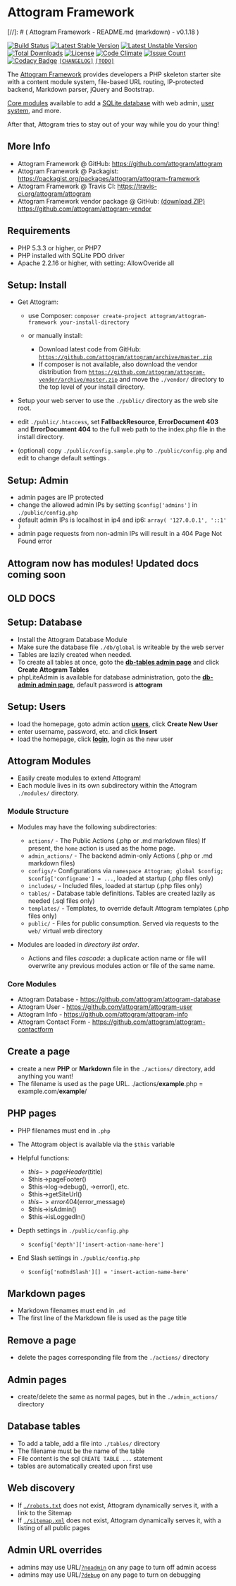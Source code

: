 # Attogram Framework

[//]: # ( Attogram Framework - README.md (markdown) - v0.1.18 )

[![Build Status](https://travis-ci.org/attogram/attogram.svg?branch=master)](https://travis-ci.org/attogram/attogram)
[![Latest Stable Version](https://poser.pugx.org/attogram/attogram-framework/v/stable)](https://packagist.org/packages/attogram/attogram-framework)
[![Latest Unstable Version](https://poser.pugx.org/attogram/attogram-framework/v/unstable)](https://packagist.org/packages/attogram/attogram-framework)
[![Total Downloads](https://poser.pugx.org/attogram/attogram-framework/downloads)](https://packagist.org/packages/attogram/attogram-framework)
[![License](https://poser.pugx.org/attogram/attogram-framework/license)](https://github.com/attogram/attogram/blob/master/LICENSE.md)
[![Code Climate](https://codeclimate.com/github/attogram/attogram/badges/gpa.svg)](https://codeclimate.com/github/attogram/attogram)
[![Issue Count](https://codeclimate.com/github/attogram/attogram/badges/issue_count.svg)](https://codeclimate.com/github/attogram/attogram)
[![Codacy Badge](https://api.codacy.com/project/badge/Grade/0a50344b228f46c98ffb06b78b99cbe0)](https://www.codacy.com/app/attogram-project/attogram?utm_source=github.com&amp;utm_medium=referral&amp;utm_content=attogram/attogram&amp;utm_campaign=Badge_Grade)
[`[CHANGELOG]`](https://github.com/attogram/attogram/blob/master/CHANGELOG.md)
[`[TODO]`](https://github.com/attogram/attogram/blob/master/TODO.md)

The [Attogram Framework](https://github.com/attogram/attogram)
provides developers a PHP skeleton starter site with a content module system,
file-based URL routing, IP-protected backend, Markdown parser, jQuery and Bootstrap.

[Core modules](https://github.com/attogram/attogram/blob/master/modules/README.md)
available to add a [SQLite database](https://github.com/attogram/attogram-database)
with web admin, [user system](https://github.com/attogram/attogram-user), and more.

After that, Attogram tries to stay out of your way while you do your thing!

## More Info

* Attogram Framework @ GitHub: <https://github.com/attogram/attogram>
* Attogram Framework @ Packagist: <https://packagist.org/packages/attogram/attogram-framework>
* Attogram Framework @ Travis CI: <https://travis-ci.org/attogram/attogram>
* Attogram Framework vendor package @ GitHub:
  [(download ZIP)](https://github.com/attogram/attogram-vendor/archive/master.zip)
  <https://github.com/attogram/attogram-vendor>

## Requirements

* PHP 5.3.3 or higher, or PHP7
* PHP installed with SQLite PDO driver
* Apache 2.2.16 or higher, with setting: AllowOveride all

## Setup: Install

* Get Attogram:

  * use Composer:
    `composer create-project attogram/attogram-framework your-install-directory`
  * or manually install:

    * Download latest code from GitHub:
      [`https://github.com/attogram/attogram/archive/master.zip`](https://github.com/attogram/attogram/archive/master.zip)
    * If composer is not available, also download the vendor distribution from
      [`https://github.com/attogram/attogram-vendor/archive/master.zip`](https://github.com/attogram/attogram-vendor/archive/master.zip)
      and move the `./vendor/` directory to the top level of your install directory.

* Setup your web server to use the `./public/` directory as the web site root.
* edit `./public/.htaccess`, set **FallbackResource**, **ErrorDocument 403**
  and **ErrorDocument 404** to the full web path to the index.php file in
  the install directory.
* (optional) copy `./public/config.sample.php` to `./public/config.php` and
  edit to change default settings .

## Setup: Admin

* admin pages are IP protected
* change the allowed admin IPs by setting `$config['admins']` in
  `./public/config.php`
* default admin IPs is localhost in ip4 and ip6: `array( '127.0.0.1', '::1' )`
* admin page requests from non-admin IPs will result in a
  404 Page Not Found error

## Attogram now has modules!  Updated docs coming soon

## OLD DOCS

## Setup: Database

* Install the Attogram Database Module
* Make sure the database file `./db/global` is writeable by the web server
* Tables are lazily created when needed.
* To create all tables at once, goto the
  [**db-tables admin page**](../db-tables/) and click **Create Attogram Tables**
* phpLiteAdmin is available for database administration, goto the
  [**db-admin admin page**](../db-admin/), default password is **attogram**

## Setup: Users

* load the homepage, goto admin action [**users**](../users/),
  click **Create New User**
* enter username, password, etc. and click **Insert**
* load the homepage, click [**login**](../login), login as the new user

## Attogram Modules

* Easily create modules to extend Attogram!
* Each module lives in its own subdirectory within the Attogram
  `./modules/` directory.

### Module Structure

* Modules may have the following subdirectories:

  * `actions/` - The Public Actions (.php or .md markdown files)  If present,
    the `home` action is used as the home page.
  * `admin_actions/` - The backend admin-only Actions
    (.php or .md markdown files)
  * `configs/`- Configurations via
    `namespace Attogram; global $config; $config['configname'] = ...`,
    loaded at startup (.php files only)
  * `includes/` - Included files, loaded at startup (.php files only)
  * `tables/` - Database table definitions. Tables are created lazily as needed
    (.sql files only)
  * `templates/` - Templates, to override default Attogram templates
    (.php files only)
  * `public/` - Files for public consumption. Served via requests to the
    `web/` virtual web directory

* Modules are loaded in _directory list order_.

  * Actions and files _cascade_: a duplicate action name or file will overwrite
    any previous modules action or file of the same name.

### Core Modules

* Attogram Database - <https://github.com/attogram/attogram-database>
* Attogram User - <https://github.com/attogram/attogram-user>
* Attogram Info - <https://github.com/attogram/attogram-info>
* Attogram Contact Form - <https://github.com/attogram/attogram-contactform>

## Create a page

* create a new **PHP** or **Markdown** file in the `./actions/` directory,
  add anything you want!
* The filename is used as the page URL.
  ./actions/**example**.php = example.com/**example**/

## PHP pages

* PHP filenames must end in `.php`
* The Attogram object is available via the `$this` variable
* Helpful functions:

  * $this->pageHeader($title)
  * $this->pageFooter()
  * $this->log->debug(), ->error(), etc.
  * $this->getSiteUrl()
  * $this->error404($error_message)
  * $this->isAdmin()
  * $this->isLoggedIn()

* Depth settings in `./public/config.php`

  * `$config['depth']['insert-action-name-here']`

* End Slash settings in `./public/config.php`

  * `$config['noEndSlash'][] = 'insert-action-name-here'`

## Markdown pages

* Markdown filenames must end in `.md`
* The first line of the Markdown file is used as the page title

## Remove a page

* delete the pages corresponding file from the `./actions/` directory

## Admin pages

* create/delete the same as normal pages, but in the `./admin_actions/` directory

## Database tables

* To add a table, add a file into `./tables/` directory
* The filename must be the name of the table
* File content is the sql `CREATE TABLE ...` statement
* tables are automatically created upon first use

## Web discovery

* If [`./robots.txt`](../robots.txt) does not exist,
  Attogram dynamically serves it, with a link to the Sitemap
* If [`./sitemap.xml`](../sitemap.xml) does not exist,
  Attogram dynamically serves it, with a listing of all public pages

## Admin URL overrides

* admins may use URL/[`?noadmin`](?noadmin) on any page to turn off admin access
* admins may use URL/[`?debug`](?debug) on any page to turn on debugging

